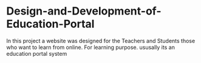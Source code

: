 # Design-and-Development-of-Education-Portal
In this project a website was designed for the Teachers and Students   those who want to learn from online. For learning purpose.
ususally its an education portal system

